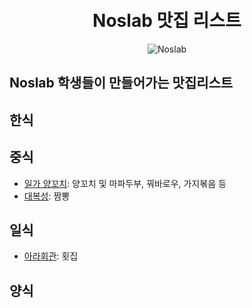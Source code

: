 <h1 align="center">
    <br> Noslab 맛집 리스트
</h1>

<p align="center">
  <Powered by a href="https://noslab.github.io/">
      <img src="https://img.shields.io/badge/-Noslab-4285F4?style=flat-square&logo=googlescholar&logoColor=white" alt="Noslab">
  </a>  
</p>

## Noslab 학생들이 만들어가는 맛집리스트 

## 한식

## 중식
- [일가 양꼬치](https://www.google.com/search?q=%EC%9D%BC%EA%B0%80%EC%96%91%EA%BC%AC%EC%B9%98&oq=%EC%9D%BC%EA%B0%80%EC%96%91%EA%BC%AC%EC%B9%98&aqs=chrome.0.0i355i512j46i175i199i512j69i59j69i60.1977j0j7&sourceid=chrome&ie=UTF-8&tbs=lf:1,lf_ui:9&tbm=lcl&rflfq=1&num=10&rldimm=8766858198301463122&lqi=Cg_snbzqsIDslpHqvKzsuZhaEiIQ7J286rCAIOyWkeq8rOy5mJIBCnJlc3RhdXJhbnQ&phdesc=VAN5M2TGWWI&ved=2ahUKEwj9rfD-r7P4AhWkmlYBHRxQDR4QvS56BAgTEAE&sa=X&rlst=f#rlfi=hd:;si:;mv:[[35.2299062001303,128.6872005063859],[35.22354344317425,128.67298479860696],null,[35.22672488401962,128.68009265249643],17]): 양꼬치 및 마파두부, 꿔바로우, 가지볶음 등  
- [대복성](https://www.google.com/maps/place/%EB%8C%80%EB%B3%B5%EC%84%B1/@35.2296001,128.6813983,15z/data=!4m2!3m1!1s0x0:0x5896d843e0a9f206?sa=X&ved=2ahUKEwibpYXHsLP4AhXwzYsBHYKDAg8Q_BJ6BAgkEAU): 짬뽕
## 일식
- [아라회관](https://www.google.com/search?q=%EC%95%84%EB%9D%BC%ED%9A%8C%EA%B4%80&oq=%EC%95%84%EB%9D%BC%ED%9A%8C%EA%B4%80&aqs=chrome..69i57j0i5i30.4879j0j7&sourceid=chrome&ie=UTF-8&tbs=lf:1,lf_ui:9&tbm=lcl&rflfq=1&num=10&rldimm=15113548430140813833&lqi=CgzslYTrnbztmozqtIBaEyIN7JWE6528IO2ajOq0gCoCCAKSARBzdXNoaV9yZXN0YXVyYW50&phdesc=ynvKJkFD48M&ved=2ahUKEwivyvj1vLP4AhUzq1YBHTnPDB4QvS56BAgNEAE&sa=X&rlst=f#rlfi=hd:;si:15113548430140813833,l,CgzslYTrnbztmozqtIBaEyIN7JWE6528IO2ajOq0gCoCCAKSARBzdXNoaV9yZXN0YXVyYW50,y,ynvKJkFD48M;mv:[[35.2218963,128.6859317],[35.2196664,128.6820109]];tbs:lrf:!1m4!1u3!2m2!3m1!1e1!1m4!1u2!2m2!2m1!1e1!2m1!1e2!2m1!1e3,lf:1): 횟집
## 양식
